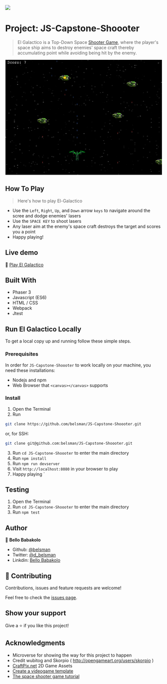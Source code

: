 ![](https://img.shields.io/badge/Microverse-blueviolet)

# Project: JS-Capstone-Shoooter

> El Galactico is a Top-Down Space [Shooter Game](https://en.m.wikipedia.org/wiki/Shooter_game), where the player's space ship aims to destroy enemies' space craft thereby accumulating point while avoiding being hit by the enemy.

![screenshot](./screenshot.png)

## How To Play

> Here's how to play El-Galactico

- Use the ```Left```, ```Right```, ```Up```, and ```Down``` arrow ```keys``` to navigate around the scree and dodge enemies' lasers
- Use the ```SPACE KEY``` to shoot lasers
- Any laser aim at the enemy's space craft destroys the target and scores you a point
- Happy playing!


## Live demo

🔗 [Play El Galactico](https://powerful-oasis-60936.herokuapp.com/)

## Built With

- Phaser 3
- Javascript (ES6)
- HTML / CSS
- Webpack
- Jtest

## Run El Galactico Locally

To get a local copy up and running follow these simple steps.

### Prerequisites

In order for ```JS-Capstone-Shoooter``` to work locally on your machine, you need these installations:
- Nodejs and npm
- Web Browser that ```<canvas></canvas>``` supports 

### Install

1) Open the Terminal
2) Run

```sh
git clone https://github.com/belsman/JS-Capstone-Shoooter.git
```

or, for SSH:

```sh
git clone git@github.com:belsman/JS-Capstone-Shoooter.git
```

3) Run ```cd JS-Capstone-Shoooter``` to enter the main directory
4) Run ```npm install```
5) Run ```npm run devserver```
6) Visit `http://localhost:8080` in your browser to play
7) Happy playing
`

## Testing

1) Open the Terminal
2) Run ```cd JS-Capstone-Shoooter``` to enter the main directory
3) Run ```npm test```

## Author

👤 **Bello Babakolo**

- Github: [@belsman](https://github.com/belsman)
- Twitter: [@d_belsman](https://twitter.com/d_belsman)
- Linkdin: [Bello Babakolo](https://www.linkedin.com/in/bello-babakolo-b23b17145/)


## 🤝 Contributing

Contributions, issues and feature requests are welcome!

Feel free to check the [issues page](issues/).

## Show your support

Give a ⭐️ if you like this project!

## Acknowledgments

- Microverse for showing the way for this project to happen
- Credit wubitog and Skorpio ( http://opengameart.org/users/skorpio )
- [CraftPix.net](https://opengameart.org/users/craftpixnet-2d-game-assets) 2D Game Assets
- [Create a videogame template](https://phasertutorials.com/creating-a-phaser-3-template-part-1/)
- [The space shooter game tutorial](https://learn.yorkcs.com/category/tutorials/gamedev/phaser-3/build-a-space-shooter-with-phaser-3/)
